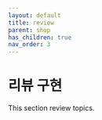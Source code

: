 ```yaml
---
layout: default
title: review
parent: shop
has_children: true
nav_order: 3 
---
```


# 리뷰 구현

This section review topics.
